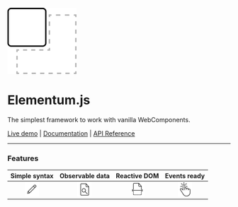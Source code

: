 ![Elementum.js][0]

# Elementum.js

The simplest framework to work with vanilla WebComponents.

[Live demo][1] | [Documentation][2] | [API Reference][3]

---

### Features

| Simple syntax | Observable data | Reactive DOM | Events ready |
|:----:|:----:|:----:|:----:|
| ![easy][4] | ![easy][5] | ![easy][6] | ![easy][7] |


[0]: assets/logo.png

[1]: #

[2]: DOCS.md

[3]: REFERENCE.md

[4]: assets/easy.png

[5]: assets/observable.png

[6]: assets/reactive.png

[7]: assets/click.png